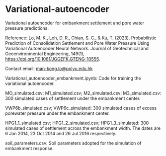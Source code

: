 # Variational-autoencoder
Variational autoencoder for embankment settlement and pore water pressure predictions.

Reference: Lo, M. K., Loh, D. R., Chian, S. C., & Ku, T. (2023). Probabilistic Prediction of Consolidation Settlement and Pore Water Pressure Using Variational Autoencoder Neural Network. Journal of Geotechnical and Geoenvironmental Engineering, 149(1), https://doi.org/10.1061/JGGEFK.GTENG-10555.

Contact email: man-kong.lo@polyu.edu.hk

Variational_autoencoder_embankment.ipynb: Code for training the variational autoencoder.

MO_simulated.csv; M1_simulated.csv; M2_simulated.csv; M3_simulated.csv: 300 simulated cases of settlement under the embankment center. 

VWP6b_simulated.csv; VWP6c_simulated: 300 simulated cases of excess porewater pressure under the embankment center.

HPG1_1_simulated.csv; HPG1_2_simulated.csv; HPG1_3_simulated: 300 simulated cases of settlement across the embankment width. The dates are 6 Jan 2014, 23 Oct 2014 and 26 Jul 2016 respectively.

soil_parameters.csv: Soil parameters adopted for the simulation of embankment response.

